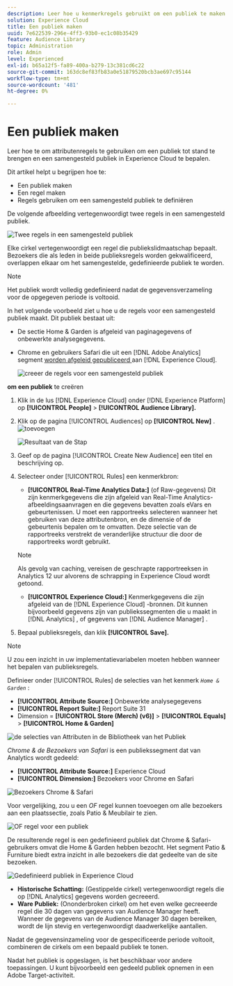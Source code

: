 ```yaml
---
description: Leer hoe u kenmerkregels gebruikt om een publiek te maken en een samengesteld publiek in Adobe Experience Cloud te definiëren.
solution: Experience Cloud
title: Een publiek maken
uuid: 7e622539-296e-4ff3-93b0-ec1c08b35429
feature: Audience Library
topic: Administration
role: Admin
level: Experienced
exl-id: b65a12f5-fa89-400a-b279-13c381cd6c22
source-git-commit: 163dc8ef83fb83a0e51879520bcb3ae697c95144
workflow-type: tm+mt
source-wordcount: '481'
ht-degree: 0%

---
```


# Een publiek maken

Leer hoe te om attributenregels te gebruiken om een publiek tot stand te brengen en een samengesteld publiek in Experience Cloud te bepalen.

Dit artikel helpt u begrijpen hoe te:

* Een publiek maken
* Een regel maken
* Regels gebruiken om een samengesteld publiek te definiëren

De volgende afbeelding vertegenwoordigt twee regels in een samengesteld publiek.

![ Twee regels in een samengesteld publiek ](assets/audience_sharing.png)

Elke cirkel vertegenwoordigt een regel die publiekslidmaatschap bepaalt. Bezoekers die als leden in beide publieksregels worden gekwalificeerd, overlappen elkaar om het samengestelde, gedefinieerde publiek te worden.

>[!NOTE]
>
>Het publiek wordt volledig gedefinieerd nadat de gegevensverzameling voor de opgegeven periode is voltooid.

In het volgende voorbeeld ziet u hoe u de regels voor een samengesteld publiek maakt. Dit publiek bestaat uit:

* De sectie Home &amp; Garden is afgeleid van paginagegevens of onbewerkte analysegegevens.
* Chrome en gebruikers Safari die uit een [!DNL Adobe Analytics] segment [ worden afgeleid gepubliceerd ](overview.md) aan [!DNL Experience Cloud].

  ![ creeer de regels voor een samengesteld publiek ](assets/audience_create.png)

**om een publiek** te creëren

1. Klik in de lus [!DNL Experience Cloud] onder [!DNL Experience Platform] op **[!UICONTROL People]** > **[!UICONTROL Audience Library].**
1. Klik op de pagina [!UICONTROL Audiences] op **[!UICONTROL New]** . ![ toevoegen ](assets/add_icon_small.png)

   ![ Resultaat van de Stap ](assets/audience_create_new.png)

1. Geef op de pagina [!UICONTROL Create New Audience] een titel en beschrijving op.
1. Selecteer onder [!UICONTROL Rules] een kenmerkbron:

   * **[!UICONTROL Real-Time Analytics Data:]** (of Raw-gegevens) Dit zijn kenmerkgegevens die zijn afgeleid van Real-Time Analytics-afbeeldingsaanvragen en die gegevens bevatten zoals eVars en gebeurtenissen. U moet een rapportreeks selecteren wanneer het gebruiken van deze attributenbron, en de dimensie of de gebeurtenis bepalen om te omvatten. Deze selectie van de rapportreeks verstrekt de veranderlijke structuur die door de rapportreeks wordt gebruikt.

   >[!NOTE]
   >
   >Als gevolg van caching, vereisen de geschrapte rapportreeksen in Analytics 12 uur alvorens de schrapping in Experience Cloud wordt getoond.

   * **[!UICONTROL Experience Cloud:]** Kenmerkgegevens die zijn afgeleid van de [!DNL Experience Cloud] -bronnen. Dit kunnen bijvoorbeeld gegevens zijn van publiekssegmenten die u maakt in [!DNL Analytics] , of gegevens van [!DNL Audience Manager] .

1. Bepaal publieksregels, dan klik **[!UICONTROL Save].**

>[!NOTE]
>
>U zou een inzicht in uw implementatievariabelen moeten hebben wanneer het bepalen van publieksregels.

Definieer onder [!UICONTROL Rules] de selecties van het kenmerk *`Home & Garden`* :

* **[!UICONTROL Attribute Source:]** Onbewerkte analysegegevens
* **[!UICONTROL Report Suite:]** Report Suite 31
* Dimension = **[!UICONTROL Store (Merch) (v6)]** > **[!UICONTROL Equals]** > **[!UICONTROL Home & Garden]**

![ de selecties van Attributen in de Bibliotheek van het Publiek ](assets/home_garden.png)

*Chrome &amp; de Bezoekers van Safari* is een publiekssegment dat van Analytics wordt gedeeld:

* **[!UICONTROL Attribute Source:]** Experience Cloud
* **[!UICONTROL Dimension:]** Bezoekers voor Chrome en Safari

![ Bezoekers Chrome &amp; Safari ](assets/chrome_safari.png)

Voor vergelijking, zou u een *OF* regel kunnen toevoegen om alle bezoekers aan een plaatssectie, zoals Patio &amp; Meubilair te zien.

![ OF regel voor een publiek ](assets/audiences_rule_patio.png)

De resulterende regel is een gedefinieerd publiek dat Chrome &amp; Safari-gebruikers omvat die Home &amp; Garden hebben bezocht. Het segment Patio &amp; Furniture biedt extra inzicht in alle bezoekers die dat gedeelte van de site bezoeken.

![ Gedefinieerd publiek in Experience Cloud ](assets/defined_audience.png)

* **Historische Schatting:** (Gestippelde cirkel) vertegenwoordigt regels die op [!DNL Analytics] gegevens worden gecreeerd.
* **Ware Publiek:** (Ononderbroken cirkel) om het even welke gecreeerde regel die 30 dagen van gegevens van Audience Manager heeft. Wanneer de gegevens van de Audience Manager 30 dagen bereiken, wordt de lijn stevig en vertegenwoordigt daadwerkelijke aantallen.

Nadat de gegevensinzameling voor de gespecificeerde periode voltooit, combineren de cirkels om een bepaald publiek te tonen.

Nadat het publiek is opgeslagen, is het beschikbaar voor andere toepassingen. U kunt bijvoorbeeld een gedeeld publiek opnemen in een Adobe Target-activiteit.
